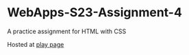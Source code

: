 # WebApps-S23-Assignment-4
A practice assignment for HTML with CSS



Hosted at <a href="play.html">play page</a>

